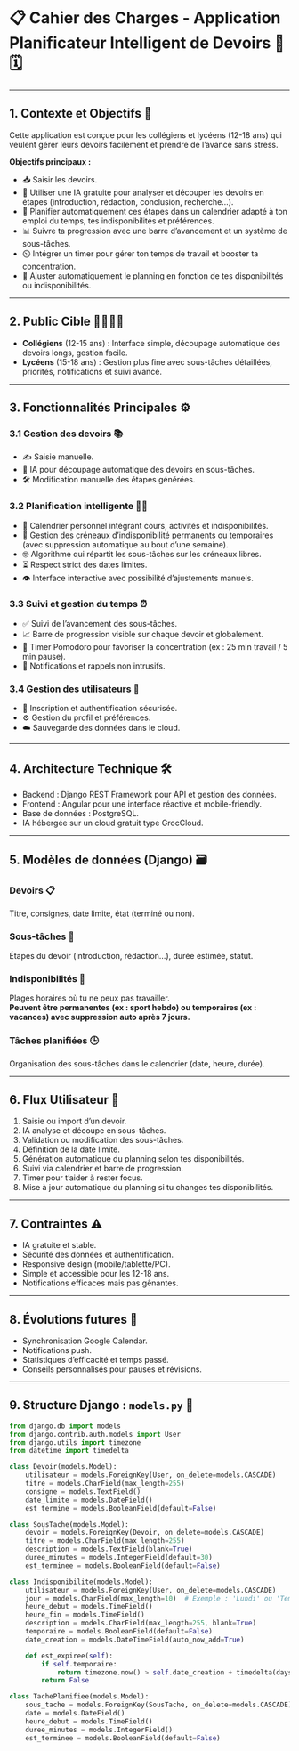 # 📋 Cahier des Charges - Application Planificateur Intelligent de Devoirs 🧠🗓️

---

## 1. Contexte et Objectifs 🎯

Cette application est conçue pour les collégiens et lycéens (12-18 ans) qui veulent gérer leurs devoirs facilement et prendre de l’avance sans stress.

**Objectifs principaux :**

- 📥 Saisir les devoirs.
- 🤖 Utiliser une IA gratuite pour analyser et découper les devoirs en étapes (introduction, rédaction, conclusion, recherche…).
- 📅 Planifier automatiquement ces étapes dans un calendrier adapté à ton emploi du temps, tes indisponibilités et préférences.
- 📊 Suivre ta progression avec une barre d’avancement et un système de sous-tâches.
- ⏲️ Intégrer un timer pour gérer ton temps de travail et booster ta concentration.
- 🔄 Ajuster automatiquement le planning en fonction de tes disponibilités ou indisponibilités.

---

## 2. Public Cible 👨‍🎓👩‍🎓

- **Collégiens** (12-15 ans) : Interface simple, découpage automatique des devoirs longs, gestion facile.
- **Lycéens** (15-18 ans) : Gestion plus fine avec sous-tâches détaillées, priorités, notifications et suivi avancé.

---

## 3. Fonctionnalités Principales ⚙️

### 3.1 Gestion des devoirs 📚

- ✍️ Saisie manuelle.
- 🧠 IA pour découpage automatique des devoirs en sous-tâches.
- 🛠️ Modification manuelle des étapes générées.

### 3.2 Planification intelligente 🤖📅

- 📆 Calendrier personnel intégrant cours, activités et indisponibilités.
- 🚫 Gestion des créneaux d’indisponibilité permanents ou temporaires (avec suppression automatique au bout d’une semaine).
- 🤓 Algorithme qui répartit les sous-tâches sur les créneaux libres.
- ⏳ Respect strict des dates limites.
- 👁️ Interface interactive avec possibilité d’ajustements manuels.

### 3.3 Suivi et gestion du temps ⏰

- ✅ Suivi de l’avancement des sous-tâches.
- 📈 Barre de progression visible sur chaque devoir et globalement.
- 🍅 Timer Pomodoro pour favoriser la concentration (ex : 25 min travail / 5 min pause).
- 🔔 Notifications et rappels non intrusifs.

### 3.4 Gestion des utilisateurs 👤

- 🔐 Inscription et authentification sécurisée.
- ⚙️ Gestion du profil et préférences.
- ☁️ Sauvegarde des données dans le cloud.

---

## 4. Architecture Technique 🛠️

- Backend : Django REST Framework pour API et gestion des données.
- Frontend : Angular pour une interface réactive et mobile-friendly.
- Base de données : PostgreSQL.
- IA hébergée sur un cloud gratuit type GrocCloud.

---

## 5. Modèles de données (Django) 🗃️

### Devoirs 📋
Titre, consignes, date limite, état (terminé ou non).

### Sous-tâches 🔨
Étapes du devoir (introduction, rédaction…), durée estimée, statut.

### Indisponibilités 🚫
Plages horaires où tu ne peux pas travailler.  
**Peuvent être permanentes (ex : sport hebdo) ou temporaires (ex : vacances) avec suppression auto après 7 jours.**

### Tâches planifiées 🕒
Organisation des sous-tâches dans le calendrier (date, heure, durée).

---

## 6. Flux Utilisateur 🚦

1. Saisie ou import d’un devoir.
2. IA analyse et découpe en sous-tâches.
3. Validation ou modification des sous-tâches.
4. Définition de la date limite.
5. Génération automatique du planning selon tes disponibilités.
6. Suivi via calendrier et barre de progression.
7. Timer pour t’aider à rester focus.
8. Mise à jour automatique du planning si tu changes tes disponibilités.

---

## 7. Contraintes ⚠️

- IA gratuite et stable.
- Sécurité des données et authentification.
- Responsive design (mobile/tablette/PC).
- Simple et accessible pour les 12-18 ans.
- Notifications efficaces mais pas gênantes.

---

## 8. Évolutions futures 🚀

- Synchronisation Google Calendar.
- Notifications push.
- Statistiques d’efficacité et temps passé.
- Conseils personnalisés pour pauses et révisions.

---

## 9. Structure Django : `models.py` 🐍

```python
from django.db import models
from django.contrib.auth.models import User
from django.utils import timezone
from datetime import timedelta

class Devoir(models.Model):
    utilisateur = models.ForeignKey(User, on_delete=models.CASCADE)
    titre = models.CharField(max_length=255)
    consigne = models.TextField()
    date_limite = models.DateField()
    est_termine = models.BooleanField(default=False)

class SousTache(models.Model):
    devoir = models.ForeignKey(Devoir, on_delete=models.CASCADE)
    titre = models.CharField(max_length=255)
    description = models.TextField(blank=True)
    duree_minutes = models.IntegerField(default=30)
    est_terminee = models.BooleanField(default=False)

class Indisponibilite(models.Model):
    utilisateur = models.ForeignKey(User, on_delete=models.CASCADE)
    jour = models.CharField(max_length=10)  # Exemple : 'Lundi' ou 'Temporaire'
    heure_debut = models.TimeField()
    heure_fin = models.TimeField()
    description = models.CharField(max_length=255, blank=True)
    temporaire = models.BooleanField(default=False)
    date_creation = models.DateTimeField(auto_now_add=True)

    def est_expiree(self):
        if self.temporaire:
            return timezone.now() > self.date_creation + timedelta(days=7)
        return False

class TachePlanifiee(models.Model):
    sous_tache = models.ForeignKey(SousTache, on_delete=models.CASCADE)
    date = models.DateField()
    heure_debut = models.TimeField()
    duree_minutes = models.IntegerField()
    est_terminee = models.BooleanField(default=False)

